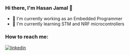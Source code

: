 ### Hi there, I'm Hasan Jamal 👋

- 🔭 I'm currently working as an Embedded Programmer
- 🌱 I'm currently learning STM and NRF microcontrollers


### How to reach me:
[![linkedin](https://github.com/HasanJamal96/hasanjamal96/assets/38585782/a2927fd3-32c2-4f61-8907-6a00c95fc354)][1]

[1]: http://www.linkedin.com/in/hasan-jamal
<!--
**HasanJamal96/hasanjamal96** is a ✨ _special_ ✨ repository because its `README.md` (this file) appears on your GitHub profile.

Here are some ideas to get you started:


- 👯 I’m looking to collaborate on ...
- 🤔 I’m looking for help with ...
- 💬 Ask me about ...
- 📫 How to reach me: ...
- 😄 Pronouns: ...
- ⚡ Fun fact: ...
-->
